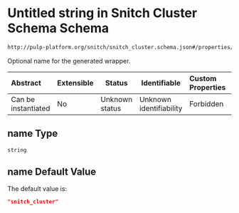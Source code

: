# Untitled string in Snitch Cluster Schema Schema

```txt
http://pulp-platform.org/snitch/snitch_cluster.schema.json#/properties/name
```

Optional name for the generated wrapper.


| Abstract            | Extensible | Status         | Identifiable            | Custom Properties | Additional Properties | Access Restrictions | Defined In                                                                        |
| :------------------ | ---------- | -------------- | ----------------------- | :---------------- | --------------------- | ------------------- | --------------------------------------------------------------------------------- |
| Can be instantiated | No         | Unknown status | Unknown identifiability | Forbidden         | Allowed               | none                | [snitch_cluster.schema.json\*](snitch_cluster.schema.json "open original schema") |

## name Type

`string`

## name Default Value

The default value is:

```json
"snitch_cluster"
```
